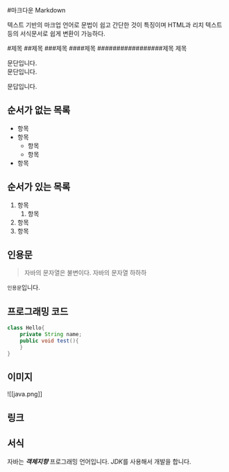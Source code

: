 #마크다운 Markdown

텍스트 기반의 마크업 언어로 문법이 쉽고 간단한 것이 특징이며 HTML과 리치 텍스트 등의 서식문서로 쉽게 변환이 가능하다.

#제목
##제목
###제목
####제목
#################제목
제목

문단입니다.  
문단입니다.

문답입니다.

## 순서가 없는 목록

- 항목
- 항목
	- 항목  
	- 항목
- 항목

## 순서가 있는 목록

1. 항목
	1. 항목
2. 항목
3. 항목


## 인용문

> 자바의 문자열은 불변이다.
>자바의 문자열
>하하하


`인용문`입니다.

## 프로그래밍 코드

```java
class Hello{
	private String name;
	public void test(){
	}
}

```


## 이미지
![[java.png]]

## 링크


## 서식
자바는 ***객체지향*** 프로그래밍 언어입니다.
*JDK*를 사용해서 개발을 합니다.